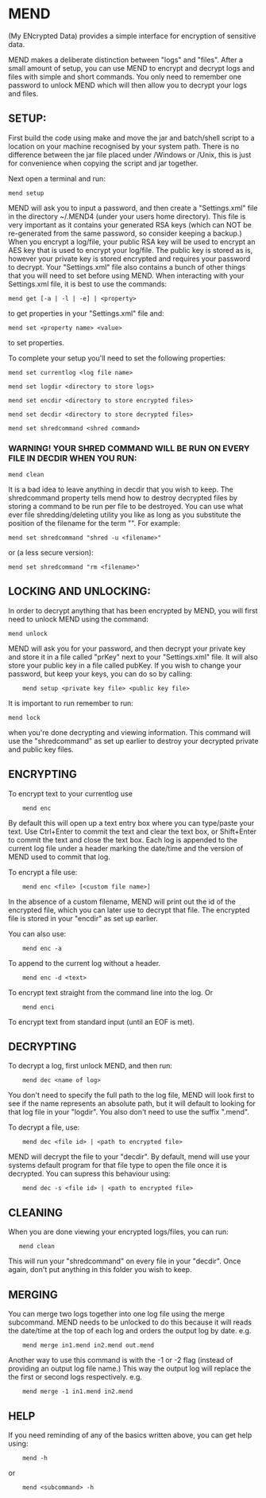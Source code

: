 # MEND 
(My ENcrypted Data) provides a simple interface for encryption of sensitive data.

MEND makes a deliberate distinction between "logs" and "files". After a small amount of setup, you can use MEND to encrypt and decrypt logs and files with simple and short commands. You only need to remember one password to unlock MEND which will then allow you to decrypt your logs and files.

## SETUP:

First build the code using make and move the jar and batch/shell script to a location on your machine recognised by your system path. There is no difference between the jar file placed under /Windows or /Unix, this is just for convenience when copying the script and jar together.

Next open a terminal and run:

	mend setup

MEND will ask you to input a password, and then create a "Settings.xml" file in the directory ~/.MEND4 (under your users home directory). This file is very important as it contains your generated RSA keys (which can NOT be re-generated from the same password, so consider keeping a backup.) When you encrypt a log/file, your public RSA key will be used to encrypt an AES key that is used to encrypt your log/file. The public key is stored as is, however your private key is stored encrypted and requires your password to decrypt. Your "Settings.xml" file also contains a bunch of other things that you will need to set before using MEND. When interacting with your Settings.xml file, it is best to use the commands:

	mend get [-a | -l | -e] | <property>

to get properties in your "Settings.xml" file and:

	mend set <property name> <value>

to set properties.

To complete your setup you'll need to set the following properties:

	mend set currentlog <log file name>
	
	mend set logdir <directory to store logs>
	
	mend set encdir <directory to store encrypted files>
	
	mend set decdir <directory to store decrypted files>
	
	mend set shredcommand <shred command>


### WARNING! YOUR SHRED COMMAND WILL BE RUN ON EVERY FILE IN DECDIR WHEN YOU RUN:
        
	mend clean

It is a bad idea to leave anything in decdir that you wish to keep. The shredcommand property tells mend how to destroy decrypted files by storing a command to be run per file to be destroyed. You can use what ever file shredding/deleting utility you like as long as you substitute the position of the filename for the term "<filename>". For example:

	mend set shredcommand "shred -u <filename>"
	
or (a less secure version):

	mend set shredcommand "rm <filename>"
	

## LOCKING AND UNLOCKING:

In order to decrypt anything that has been encrypted by MEND, you will first need to unlock MEND using the command:

	mend unlock

MEND will ask you for your password, and then decrypt your private key and store it in a file called "prKey" next to your "Settings.xml" file. It will also store your public key in a file called pubKey. If you wish to change your password, but keep your keys, you can do so by calling:

        mend setup <private key file> <public key file>

It is important to run remember to run:

	mend lock	

when you're done decrypting and viewing information. This command will use the "shredcommand" as set up earlier to destroy your decrypted private and public key files.


## ENCRYPTING

To encrypt text to your currentlog use

        mend enc
	
By default this will open up a text entry box where you can type/paste your text. Use Ctrl+Enter to commit the text and clear the text box, or Shift+Enter to commit the text and close the text box. Each log is appended to the current log file under a header marking the date/time and the version of MEND used to commit that log.

To encrypt a file use:

        mend enc <file> [<custom file name>]

In the absence of a custom filename, MEND will print out the id of the encrypted file, which you can later use to decrypt that file. The encrypted file is stored in your "encdir" as set up earlier.

You can also use:

        mend enc -a

To append to the current log without a header.

        mend enc -d <text>

To encrypt text straight from the command line into the log. Or

        mend enci

To encrypt text from standard input (until an EOF is met).


## DECRYPTING

To decrypt a log, first unlock MEND, and then run:

        mend dec <name of log>
	
You don't need to specify the full path to the log file, MEND will look first to see if the name represents an absolute path, but it will default to looking for that log file in your "logdir". You also don't need to use the suffix ".mend".

To decrypt a file, use:

        mend dec <file id> | <path to encrypted file>
	
MEND will decrypt the file to your "decdir". By default, mend will use your systems default program for that file type to open the file once it is decrypted. You can supress this behaviour using:

        mend dec -s <file id> | <path to encrypted file>
	

## CLEANING

When you are done viewing your encrypted logs/files, you can run:

       mend clean
       
This will run your "shredcommand" on every file in your "decdir". Once again, don't put anything in this folder you wish to keep. 


## MERGING

You can merge two logs together into one log file using the merge subcommand. MEND needs to be unlocked to do this because it will reads the date/time at the top of each log and orders the output log by date. e.g.

        mend merge in1.mend in2.mend out.mend

Another way to use this command is with the -1 or -2 flag (instead of providing an output log file name.) This way the output log will replace the the first or second logs respectively. e.g.

        mend merge -1 in1.mend in2.mend


## HELP

If you need reminding of any of the basics written above, you can get help using:

        mend -h

or

        mend <subcommand> -h
